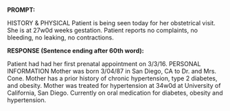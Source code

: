 **PROMPT:**

HISTORY & PHYSICAL Patient is being seen today for her obstetrical visit. She is at 27w0d weeks gestation. Patient reports no complaints, no bleeding, no leaking, no contractions.

**RESPONSE (Sentence ending after 60th word):**

Patient had had her first prenatal appointment on 3/3/16. PERSONAL INFORMATION Mother was born 3/04/87 in San Diego, CA to Dr. and Mrs. Cone. Mother has a prior history of chronic hypertension, type 2 diabetes, and obesity. Mother was treated for hypertension at 34w0d at University of California, San Diego. Currently on oral medication for diabetes, obesity and hypertension. 